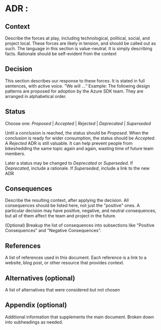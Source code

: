 # ADR <N>: <Brief Decision Title in Title-Case>
<!-- Replace the <N> and <Brief Decision Title in Title-Case> with the next number and a short title that describes the decision; then remove this comment -->

## Context
Describe the forces at play, including technological, political,
social, and project local. These forces are likely in tension, and should be called
out as such. The language in this section is value-neutral. It is simply describing
facts. Rationale should be self-evident from the context

## Decision
This section describes our response to these forces. It is stated in full sentences,
with active voice. "We will ...“
Example: The following design patterns are proposed for adoption by the Azure SDK team. They are arranged in alphabetical order.

## Status
Choose one: *Proposed* | *Accepted* | *Rejected* | *Deprecated* | *Superseded*

Until a conclusion is reached, the status should be *Proposed*.
When the conclusion is ready for wider consumption, the status should be *Accepted*. A *Rejected* ADR is still valuable. It can help prevent people from bikeshedding the same topic again and again, wasting time of future team members.

Later a status may be changed to *Deprecated* or *Superseded*.
If *Deprecated*, include a rationale.
If *Superseded*, include a link to the new ADR

## Consequences
Describe the resulting context, after applying the decision. All consequences should
be listed here, not just the "positive" ones. A particular decision may have positive,
negative, and neutral consequences, but all of them affect the team and project in the
future.

(Optional) Breakup the list of consequences into subsections like "Positive Consequences" and "Negative Consequences".

## References
A list of references used in this document. Each reference is a link to a website, blog post, or other resource that provides context.

## Alternatives (optional)
A list of alternatives that were considered but not chosen

## Appendix (optional)
Additional information that supplements the main document. Broken down into subheadings as needed.
